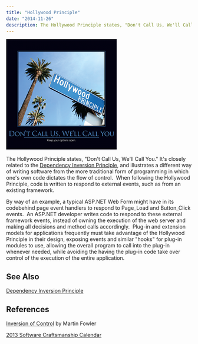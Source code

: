 ```yaml
---
title: "Hollywood Principle"
date: "2014-11-26"
description: The Hollywood Principle states, "Don't Call Us, We'll Call You."
---
```


![Dont-Call-Us-Well-Call-You-Jun-2013](images/Dont-Call-Us-Well-Call-You-Jun-2013-300x300.png)

The Hollywood Principle states, "Don't Call Us, We'll Call You." It's closely related to the [Dependency Inversion Principle](/dependency-inversion-principle), and illustrates a different way of writing software from the more traditional form of programming in which one's own code dictates the flow of control.  When following the Hollywood Principle, code is written to respond to external events, such as from an existing framework.

By way of an example, a typical ASP.NET Web Form might have in its codebehind page event handlers to respond to Page\_Load and Button\_Click events.  An ASP.NET developer writes code to respond to these external framework events, instead of owning the execution of the web server and making all decisions and method calls accordingly.  Plug-in and extension models for applications frequently must take advantage of the Hollywood Principle in their design, exposing events and similar "hooks" for plug-in modules to use, allowing the overall program to call into the plug-in whenever needed, while avoiding the having the plug-in code take over control of the execution of the entire application.

## See Also

[Dependency Inversion Principle](/dependency-inversion-principle)

## References

[Inversion of Control](http://martinfowler.com/bliki/InversionOfControl.html) by Martin Fowler

[2013 Software Craftsmanship Calendar](http://bit.ly/SC_2013)
